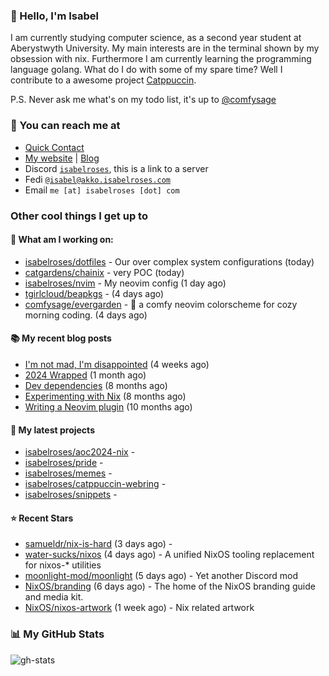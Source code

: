 ### 👋 Hello, I'm Isabel

I am currently studying computer science, as a second year student at Aberystwyth University. My main interests are in the terminal shown by my obsession with nix. Furthermore I am currently learning the programming language golang.
What do I do with some of my spare time? Well I contribute to a awesome project [Catppuccin](https://github.com/catppuccin/catppuccin).

P.S. Never ask me what's on my todo list, it's up to [@comfysage](https://github.com/comfysage)

### 📧 You can reach me at

* [Quick Contact](https://isabel.contact)
* [My website](https://isabelroses.com) | [Blog](https://isabelroses.com/blog)
* Discord [`isabelroses`](https://discord.gg/8RVhHeJH3x), this is a link to a server
* Fedi [`@isabel@akko.isabelroses.com`](https://akko.isabelroses.com/isabel)
* Email `me [at] isabelroses [dot] com`

### Other cool things I get up to

#### 👷 What am I working on:


- [isabelroses/dotfiles](https://github.com/isabelroses/dotfiles) - Our over complex system configurations  (today)
- [catgardens/chainix](https://github.com/catgardens/chainix) - very POC (today)
- [isabelroses/nvim](https://github.com/isabelroses/nvim) - My neovim config (1 day ago)
- [tgirlcloud/beapkgs](https://github.com/tgirlcloud/beapkgs) -  (4 days ago)
- [comfysage/evergarden](https://github.com/comfysage/evergarden) - :rose: a comfy neovim colorscheme for cozy morning coding. (4 days ago)

#### 📚 My recent blog posts

- [I&#39;m not mad, I&#39;m disappointed](https://isabelroses.com/blog/im-not-mad-im-disappointed-10) (4 weeks ago)
- [2024 Wrapped](https://isabelroses.com/blog/2024-wrapped-9) (1 month ago)
- [Dev dependencies](https://isabelroses.com/blog/nix-shells-8) (8 months ago)
- [Experimenting with Nix](https://isabelroses.com/blog/experimenting-with-nix-7) (8 months ago)
- [Writing a Neovim plugin](https://isabelroses.com/blog/writing-a-neovim-plugin-6) (10 months ago)

#### 🌱 My latest projects

- [isabelroses/aoc2024-nix](https://github.com/isabelroses/aoc2024-nix) - 
- [isabelroses/pride](https://github.com/isabelroses/pride) - 
- [isabelroses/memes](https://github.com/isabelroses/memes) - 
- [isabelroses/catppuccin-webring](https://github.com/isabelroses/catppuccin-webring) - 
- [isabelroses/snippets](https://github.com/isabelroses/snippets) - 

#### ⭐ Recent Stars

- [samueldr/nix-is-hard](https://github.com/samueldr/nix-is-hard) (3 days ago) - 
- [water-sucks/nixos](https://github.com/water-sucks/nixos) (4 days ago) - A unified NixOS tooling replacement for nixos-* utilities
- [moonlight-mod/moonlight](https://github.com/moonlight-mod/moonlight) (5 days ago) - Yet another Discord mod
- [NixOS/branding](https://github.com/NixOS/branding) (6 days ago) - The home of the NixOS branding guide and media kit.
- [NixOS/nixos-artwork](https://github.com/NixOS/nixos-artwork) (1 week ago) - Nix related artwork


### 📊 My GitHub Stats

![gh-stats](https://github-readme-stats-one-bice.vercel.app/api?username=isabelroses&include_all_commits=true&show_icons=true&bg_color=1e1e2e&text_color=cdd6f4&icon_color=cba6f7&title_color=94e2d5&border_color=313244&role=OWNER,ORGANIZATION_MEMBER)


